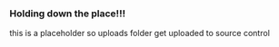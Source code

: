 ### Holding down the place!!!
this is a placeholder so uploads folder get uploaded to source control